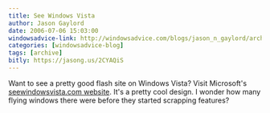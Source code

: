 ```yaml
---
title: See Windows Vista
author: Jason Gaylord
date: 2006-07-06 15:03:00
windowsadvice-link: http://windowsadvice.com/blogs/jason_n_gaylord/archive/2006/07/06/19360.aspx
categories: [windowsadvice-blog]
tags: [archive]
bitly: https://jasong.us/2CYAQiS
---
```


Want to see a pretty good flash site on Windows Vista? Visit Microsoft's [seewindowsvista.com website](http://www.seewindowsvista.com/). It's a pretty cool design. I wonder how many flying windows there were before they started scrapping features?